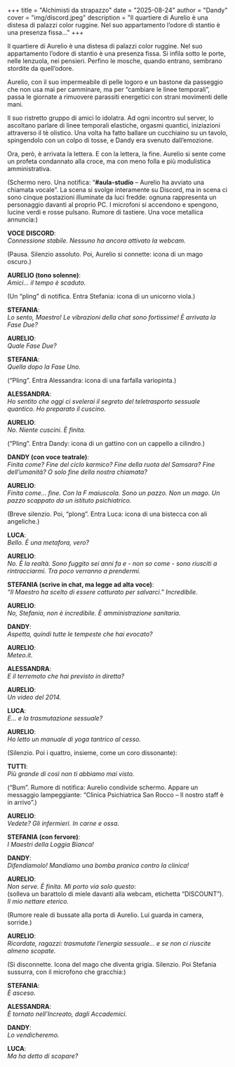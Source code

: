 +++
title = "Alchimisti da strapazzo"
date = "2025-08-24"
author = "Dandy"
cover = "img/discord.jpeg"
description = "Il quartiere di Aurelio è una distesa di palazzi color ruggine. Nel suo appartamento l’odore di stantio è una presenza fissa..."
+++

Il quartiere di Aurelio è una distesa di palazzi color ruggine. Nel suo appartamento l’odore di stantio è una presenza fissa. Si infila sotto le porte, nelle lenzuola, nei pensieri. Perfino le mosche, quando entrano, sembrano stordite da quell’odore.  

Aurelio, con il suo impermeabile di pelle logoro e un bastone da passeggio che non usa mai per camminare, ma per “cambiare le linee temporali”, passa le giornate a rimuovere parassiti energetici con strani movimenti delle mani.  

Il suo ristretto gruppo di amici lo idolatra. Ad ogni incontro sul server, lo ascoltano parlare di linee temporali elastiche, orgasmi quantici, iniziazioni attraverso il tè olistico. Una volta ha fatto ballare un cucchiaino su un tavolo, spingendolo con un colpo di tosse, e Dandy era svenuto dall’emozione.  

Ora, però, è arrivata la lettera. E con la lettera, la fine. Aurelio si sente come un profeta condannato alla croce, ma con meno folla e più modulistica amministrativa.  

(Schermo nero. Una notifica: “**#aula-studio** – Aurelio ha avviato una chiamata vocale”. La scena si svolge interamente su Discord, ma in scena ci sono cinque postazioni illuminate da luci fredde: ognuna rappresenta un personaggio davanti al proprio PC. I microfoni si accendono e spengono, lucine verdi e rosse pulsano. Rumore di tastiere. Una voce metallica annuncia:)  

**VOCE DISCORD**:  
_Connessione stabile. Nessuno ha ancora attivato la webcam._  

(Pausa. Silenzio assoluto. Poi, Aurelio si connette: icona di un mago oscuro.)

**AURELIO (tono solenne)**:  
_Amici… il tempo è scaduto._  

(Un “pling” di notifica. Entra Stefania: icona di un unicorno viola.)  

**STEFANIA**:  
_Lo sento, Maestro! Le vibrazioni della chat sono fortissime! È arrivata la Fase Due?_  

**AURELIO**:  
_Quale Fase Due?_  

**STEFANIA**:  
_Quella dopo la Fase Uno._  

(“Pling”. Entra Alessandra: icona di una farfalla variopinta.)

**ALESSANDRA**:  
_Ho sentito che oggi ci svelerai il segreto del teletrasporto sessuale quantico. Ho preparato il cuscino._  

**AURELIO**:  
_No. Niente cuscini. È finita._

(“Pling”. Entra Dandy: icona di un gattino con un cappello a cilindro.)  

**DANDY (con voce teatrale)**:  
_Finita come? Fine del ciclo karmico? Fine della ruota del Samsara? Fine dell’umanità? O solo fine della nostra chiamata?_  

**AURELIO**:  
_Finita come… fine. Con la F maiuscola. Sono un pazzo. Non un mago. Un pazzo scappato da un istituto psichiatrico._  

(Breve silenzio. Poi, “plong”. Entra Luca: icona di una bistecca con ali angeliche.)  

**LUCA**:  
_Bello. È una metafora, vero?_  

**AURELIO**:  
_No. È la realtà. Sono fuggito sei anni fa e - non so come - sono riusciti a rintracciarmi. Tra poco verranno a prendermi._  

**STEFANIA (scrive in chat, ma legge ad alta voce)**:  
_“Il Maestro ha scelto di essere catturato per salvarci.” Incredibile._  

**AURELIO**:  
_No, Stefania, non è incredibile. È amministrazione sanitaria._   

**DANDY**:  
_Aspetta, quindi tutte le tempeste che hai evocato?_  

**AURELIO**:  
_Meteo.it._  

**ALESSANDRA**:  
_E il terremoto che hai previsto in diretta?_  

**AURELIO**:  
_Un video del 2014._  

**LUCA**:  
_E… e la trasmutazione sessuale?_  

**AURELIO**:  
_Ho letto un manuale di yoga tantrico al cesso._  

(Silenzio. Poi i quattro, insieme, come un coro dissonante):  

**TUTTI**:  
_Più grande di così non ti abbiamo mai visto._  

(“Bum”. Rumore di notifica: Aurelio condivide schermo. Appare un messaggio lampeggiante: “Clinica Psichiatrica San Rocco – Il nostro staff è in arrivo”.)  

**AURELIO**:  
_Vedete? Gli infermieri. In carne e ossa._  

**STEFANIA (con fervore)**:  
_I Maestri della Loggia Bianca!_  

**DANDY**:  
_Difendiamolo! Mandiamo una bomba pranica contro la clinica!_  

**AURELIO**:  
_Non serve. È finita. Mi porto via solo questo_:  
(solleva un barattolo di miele davanti alla webcam, etichetta “DISCOUNT”).  
_Il mio nettare eterico._  

(Rumore reale di bussate alla porta di Aurelio. Lui guarda in camera, sorride.)  

**AURELIO**:  
_Ricordate, ragazzi: trasmutate l’energia sessuale… e se non ci riuscite almeno scopate._  

(Si disconnette. Icona del mago che diventa grigia. Silenzio. Poi Stefania sussurra, con il microfono che gracchia:)  

**STEFANIA**:  
_È asceso._  

**ALESSANDRA**:  
_È tornato nell’Increato, dagli Accademici._  

**DANDY**:  
_Lo vendicheremo._  

**LUCA**:  
_Ma ha detto di scopare?_  
